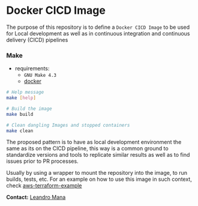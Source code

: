 # Docker CICD Image

The purpose of this repository is to define a `Docker CICD Image` to be used for Local development as well as in continuous integration and continuous delivery (CICD) pipelines

### **Make**

- requirements:
    - `GNU Make 4.3`
    - [docker](https://docs.docker.com/get-docker/)
```bash
# Help message
make [help]

# Build the image
make build

# Clean dangling Images and stopped containers
make clean
```

The proposed pattern is to have as local development environment the same as its on the CICD pipeline, this way is a common ground to standardize versions and tools to replicate similar results as well as to find issues prior to PR processes.

Usually by using a wrapper to mount the repository into the image, to run builds, tests, etc. For an example on how to use this image in such context, check [aws-terraform-example](https://github.com/leandro-mana/aws-terraform-example)

**Contact:** [Leandro Mana](https://www.linkedin.com/in/leandro-mana-2854553b/)
